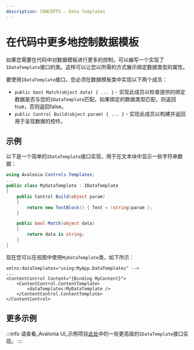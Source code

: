 ```yaml
---
description: CONCEPTS - Data Templates
---
```


# 在代码中更多地控制数据模板

如果您需要在代码中对数据模板进行更多的控制，可以编写一个实现了`IDataTemplate`接口的类。这样可以让您以所需的方式展示绑定数据类型的属性。

要使用`IDataTemplate`接口，您必须在数据模板类中实现以下两个成员：

* `public bool Match(object data) { ... }` - 实现此成员以检查提供的绑定数据是否与您的`IDataTemplate`匹配。如果绑定的数据类型匹配，则返回true，否则返回false。
* `public Control Build(object param) { ... }` - 实现此成员以构建并返回用于呈现数据的控件。

## 示例

以下是一个简单的`IDataTemplate`接口实现，用于在文本块中显示一些字符串数据：

```csharp
using Avalonia.Controls.Templates;
...
public class MyDataTemplate : IDataTemplate
{
    public Control Build(object param)
    {
        return new TextBlock() { Text = (string)param };
    }

    public bool Match(object data)
    {
        return data is string;
    }
}
```

现在您可以在视图中使用`MyDataTemplate`类，如下所示：

```markup
xmlns:dataTemplates="using:MyApp.DataTemplates" -->
...
<ContentControl Content="{Binding MyContent}">
	<ContentControl.ContentTemplate>
		<dataTemplates:MyDataTemplate />
	</ContentControl.ContentTemplate>
</ContentControl>
```

## 更多示例

:::info
请查看_Avalonia UI_示例项目[此处](https://github.com/AvaloniaUI/Avalonia.Samples/tree/main/src/Avalonia.Samples/DataTemplates/IDataTemplateSample)中的一些更高级的`IDataTemplate`接口实现。
:::